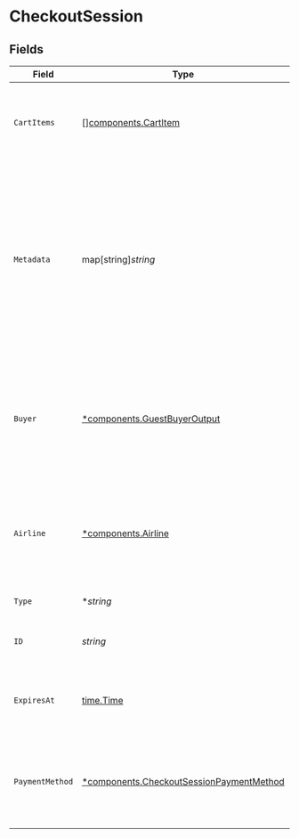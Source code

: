 # CheckoutSession


## Fields

| Field                                                                                                                                                               | Type                                                                                                                                                                | Required                                                                                                                                                            | Description                                                                                                                                                         | Example                                                                                                                                                             |
| ------------------------------------------------------------------------------------------------------------------------------------------------------------------- | ------------------------------------------------------------------------------------------------------------------------------------------------------------------- | ------------------------------------------------------------------------------------------------------------------------------------------------------------------- | ------------------------------------------------------------------------------------------------------------------------------------------------------------------- | ------------------------------------------------------------------------------------------------------------------------------------------------------------------- |
| `CartItems`                                                                                                                                                         | [][components.CartItem](../../models/components/cartitem.md)                                                                                                        | :heavy_minus_sign:                                                                                                                                                  | An array of cart items that represents the line items of a transaction.                                                                                             |                                                                                                                                                                     |
| `Metadata`                                                                                                                                                          | map[string]*string*                                                                                                                                                 | :heavy_minus_sign:                                                                                                                                                  | Any additional information about the transaction that you would like to store as key-value pairs. This data is passed to payment service providers that support it. | {<br/>"cohort": "cohort-a",<br/>"order_id": "order-12345"<br/>}                                                                                                     |
| `Buyer`                                                                                                                                                             | [*components.GuestBuyerOutput](../../models/components/guestbuyeroutput.md)                                                                                         | :heavy_minus_sign:                                                                                                                                                  | Provide buyer details for the transaction. No buyer resource will be created on Gr4vy when used.                                                                    |                                                                                                                                                                     |
| `Airline`                                                                                                                                                           | [*components.Airline](../../models/components/airline.md)                                                                                                           | :heavy_minus_sign:                                                                                                                                                  | The airline addendum data which describes the airline booking associated with this transaction.                                                                     |                                                                                                                                                                     |
| `Type`                                                                                                                                                              | **string*                                                                                                                                                           | :heavy_minus_sign:                                                                                                                                                  | Always `checkout-session`                                                                                                                                           | checkout-session                                                                                                                                                    |
| `ID`                                                                                                                                                                | *string*                                                                                                                                                            | :heavy_check_mark:                                                                                                                                                  | The ID for the checkout session.                                                                                                                                    | 4137b1cf-39ac-42a8-bad6-1c680d5dab6b                                                                                                                                |
| `ExpiresAt`                                                                                                                                                         | [time.Time](https://pkg.go.dev/time#Time)                                                                                                                           | :heavy_check_mark:                                                                                                                                                  | The date and time when this checkout session expires.                                                                                                               | 2013-07-16T19:23:00.000+00:00                                                                                                                                       |
| `PaymentMethod`                                                                                                                                                     | [*components.CheckoutSessionPaymentMethod](../../models/components/checkoutsessionpaymentmethod.md)                                                                 | :heavy_minus_sign:                                                                                                                                                  | Information about the payment method stored on the checkout session.                                                                                                |                                                                                                                                                                     |